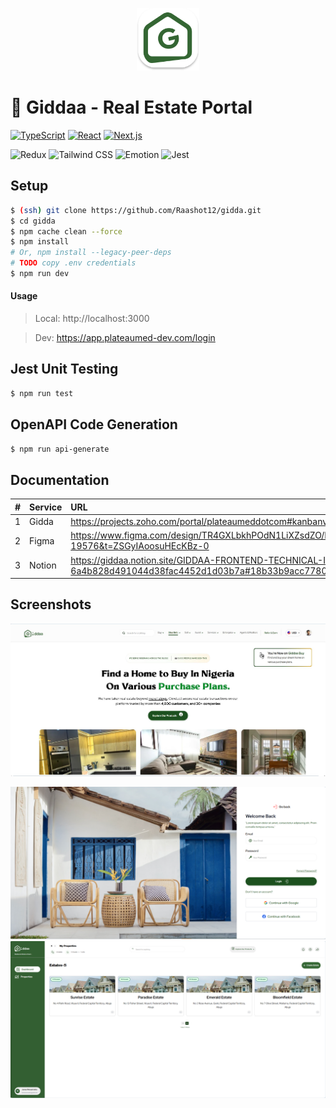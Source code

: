 <p align="center">
  <a href="https://www.plateaumed.com" target="blank">
    <img src="./public/favicon.svg" width="100" alt="Logo" />
  </a>
</p>

# 🚀 Giddaa - Real Estate Portal

[![TypeScript](https://img.shields.io/badge/TypeScript-5.x-blue.svg)](https://www.typescriptlang.org/docs/handbook/2/everyday-types.html)
[![React](https://img.shields.io/badge/React-18.x-58c4dc.svg)](https://react.dev/learn/start-a-new-react-project)
[![Next.js](https://img.shields.io/badge/Next-13.x-000.svg)](https://nextjs.org/docs/getting-started/installation)

![Redux](https://img.shields.io/badge/redux-%23593d88.svg?style=for-the-badge&logo=redux&logoColor=white)
![Tailwind CSS](https://img.shields.io/badge/Tailwind_CSS-38B2AC?style=for-the-badge&logo=tailwind-css&logoColor=white)
![Emotion](https://img.shields.io/badge/Emotion-DB7093?style=for-the-badge&logo=emotion&logoColor=white)
![Jest](https://img.shields.io/badge/Jest-C21325?style=for-the-badge&logo=jest&logoColor=white)

## Setup

```sh
$ (ssh) git clone https://github.com/Raashot12/gidda.git
$ cd gidda
$ npm cache clean --force
$ npm install
# Or, npm install --legacy-peer-deps
# TODO copy .env credentials
$ npm run dev
```

#### Usage

> Local: http://localhost:3000

> Dev: https://app.plateaumed-dev.com/login

## Jest Unit Testing

```sh
$ npm run test
```

## OpenAPI Code Generation

```sh
$ npm run api-generate
```

## Documentation

|   # | Service | URL                                                                                                                                           |
| --: | :------ | :-------------------------------------------------------------------------------------------------------------------------------------------- |
|   1 | Gidda   | https://projects.zoho.com/portal/plateaumeddotcom#kanbanview/1982824000001304007/customview/1982824000000449003                               |
|   2 | Figma   | https://www.figma.com/design/TR4GXLbkhPOdN1LiXZsdZO/Frontend-Interview-Test?node-id=1-19576&t=ZSGyIAoosuHEcKBz-0                              |
|   3 | Notion  | https://giddaa.notion.site/GIDDAA-FRONTEND-TECHNICAL-INTERVIEW-INSTRUCTIONS-6a4b828d491044d38fac4452d1d03b7a#18b33b9acc77809086afd07d4e313104 |

## Screenshots

![Home Page](./public/screenshots/home-page.JPG)

![Login](./public/screenshots/login-page.PNG)
![Dashboard](./public/screenshots/dashboard.PNG)
